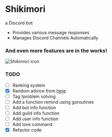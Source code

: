 # Shikimori
a Discord bot

- Provides various message responses
- Manages Discord Channels Automatically

### And even more features are in the works!

<img align = "center" src="https://raw.githubusercontent.com/Yuno-obsessed/shikimori/main/assets/images/random/Shikimori-icon.jpg" alt="Shikimori icon">

### TODO
- [ ] Ranking system
- [x] Random advice from [here](http://fucking-great-advice.ru/)
- [ ] Tag !problem solving
- [ ] Add a function remind using goroutines
- [ ] Add bot info function
- [ ] Add guild info function
- [ ] Add user info function
- [ ] Add love command
- [x] Refactor code
